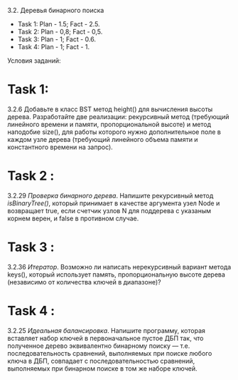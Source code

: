3.2. Деревья бинарного поиска

 - Task 1: Plan - 1.5; Fact - 2.5.
 - Task 2: Plan - 0,8; Fact - 0,5.
 - Task 3: Plan - 1; Fact - 0.6.
 - Task 4: Plan - 1; Fact - 1.

  Условия заданий:

# Task 1:
3.2.6
Добавьте в класс BST метод height() для вычисления высоты дерева. Разработайте две реализации: рекурсивный метод (требующий линейного времени и памяти, пропорциональной высоте) и метод наподобие size(), для работы которого нужно дополнительное поле в каждом узле дерева  (требующий линейного объема памяти и константного времени на запрос).
# Task 2 :
3.2.29
_Проверка бинарного дерева_. Напишите рекурсивный метод _isBinaryTree()_, который принимает в качестве аргумента узел Node и возвращает true, если счетчик узлов N для поддерева с указаным корнем верен, и false в противном случае.
# Task 3 :
3.2.36
_Итератор_. Возможно ли написать нерекурсивный вариант метода keys(), который использует память, пропорциональную высоте дерева (независимо от количества ключей в диапазоне)?
# Task 4 :
3.2.25
_Идеальная балансировка_. Напишите программу, которая вставляет набор ключей в первоначальное пустое ДБП так, что полученное дерево эквивалентно бинарному поиску — т.е. последовательность сравнений, выполняемых при поиске любого ключа в ДБП, совпадает с последовательностью сравнений, выполняемых при бинарном поиске в том же наборе ключей.